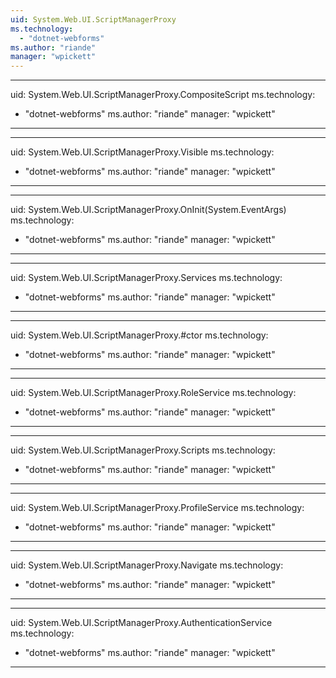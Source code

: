 ```yaml
---
uid: System.Web.UI.ScriptManagerProxy
ms.technology: 
  - "dotnet-webforms"
ms.author: "riande"
manager: "wpickett"
---
```


---
uid: System.Web.UI.ScriptManagerProxy.CompositeScript
ms.technology: 
  - "dotnet-webforms"
ms.author: "riande"
manager: "wpickett"
---

---
uid: System.Web.UI.ScriptManagerProxy.Visible
ms.technology: 
  - "dotnet-webforms"
ms.author: "riande"
manager: "wpickett"
---

---
uid: System.Web.UI.ScriptManagerProxy.OnInit(System.EventArgs)
ms.technology: 
  - "dotnet-webforms"
ms.author: "riande"
manager: "wpickett"
---

---
uid: System.Web.UI.ScriptManagerProxy.Services
ms.technology: 
  - "dotnet-webforms"
ms.author: "riande"
manager: "wpickett"
---

---
uid: System.Web.UI.ScriptManagerProxy.#ctor
ms.technology: 
  - "dotnet-webforms"
ms.author: "riande"
manager: "wpickett"
---

---
uid: System.Web.UI.ScriptManagerProxy.RoleService
ms.technology: 
  - "dotnet-webforms"
ms.author: "riande"
manager: "wpickett"
---

---
uid: System.Web.UI.ScriptManagerProxy.Scripts
ms.technology: 
  - "dotnet-webforms"
ms.author: "riande"
manager: "wpickett"
---

---
uid: System.Web.UI.ScriptManagerProxy.ProfileService
ms.technology: 
  - "dotnet-webforms"
ms.author: "riande"
manager: "wpickett"
---

---
uid: System.Web.UI.ScriptManagerProxy.Navigate
ms.technology: 
  - "dotnet-webforms"
ms.author: "riande"
manager: "wpickett"
---

---
uid: System.Web.UI.ScriptManagerProxy.AuthenticationService
ms.technology: 
  - "dotnet-webforms"
ms.author: "riande"
manager: "wpickett"
---
